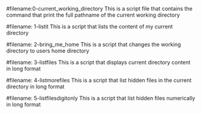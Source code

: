 #filename:0-current_working_directory
This is a script file that contains the command that print the full pathname of the current working directory

#filename: 1-listit
This is a script that lists the content of my current directory

#filename: 2-bring_me_home
This is a script that changes the working directory to users home directory

#filename: 3-listfiles
This is a script that displays current directory content in long format

#filename: 4-listmorefiles
This is a script that list hidden files in the current directory in long format

#filename: 5-listfilesdigitonly
This is a script that list hidden files numerically in long format
